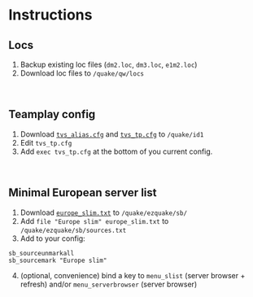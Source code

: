 # Instructions

## Locs
1) Backup existing loc files (`dm2.loc`, `dm3.loc`, `e1m2.loc`)
2) Download loc files to `/quake/qw/locs`

<br>

## Teamplay config
1) Download [`tvs_alias.cfg`](https://raw.githubusercontent.com/vikpe/xmas/main/tvs_alias.cfg) and [`tvs_tp.cfg`](https://raw.githubusercontent.com/vikpe/xmas/main/tvs_tp.cfg) to `/quake/id1`
2) Edit `tvs_tp.cfg`
3) Add `exec tvs_tp.cfg` at the bottom of you current config.

<br>

## Minimal European server list
1. Download [`europe_slim.txt`](https://raw.githubusercontent.com/vikpe/xmas/main/europe_slim.txt) to `/quake/ezquake/sb/`
2. Add `file "Europe slim" europe_slim.txt` to `/quake/ezquake/sb/sources.txt`
3. Add to your config:
  ```
  sb_sourceunmarkall
  sb_sourcemark "Europe slim"
  ``` 
4. (optional, convenience) bind a key to `menu_slist` (server browser + refresh) and/or `menu_serverbrowser` (server browser)
